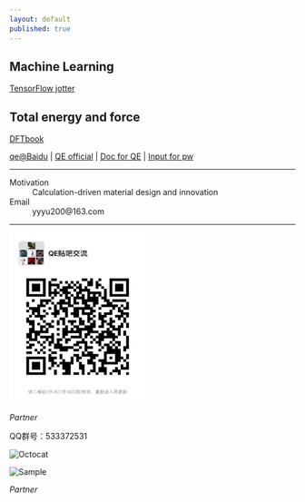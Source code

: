 ```yaml
---
layout: default
published: true
---
```





## Machine Learning
[TensorFlow jotter](./TFjotter)

## Total energy and force
[DFTbook](./DFTbook/)

[qe@Baidu](http://tieba.baidu.com/f?kw=quantum_espresso) | [QE official](http://www.quantum-espresso.org/) | [Doc for QE](http://www.quantum-espresso.org/Doc/pw_user_guide/) | [Input for pw](./QE6.0Doc/INPUT_PW.html)

* * *

<dl>
<dt>Motivation</dt>
<dd>Calculation-driven material design and innovation</dd>
<dt>Email</dt>
<dd>yyyu200@163.com</dd>
</dl>

* * *
<p align="left">
    <img src="./docs/微信图片_20190111152856.jpg" alt="Sample"  width="240" height="300">
    <p align="left">
        <em>Partner</em>
    </p>
</p>


QQ群号：533372531


![Octocat](https://assets-cdn.github.com/images/icons/emoji/octocat.png)


<p align="left">
    <img src="https://tb2.bdstatic.com/tb/static-common/img/search_logo_big_v1_8d039f9.png" alt="Sample"  width="80" height="30">
    <p align="left">
        <em>Partner</em>
    </p>
</p>
